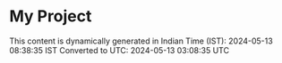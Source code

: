 # My Project

This content is dynamically generated in Indian Time (IST): 2024-05-13 08:38:35 IST
Converted to UTC: 2024-05-13 03:08:35 UTC

